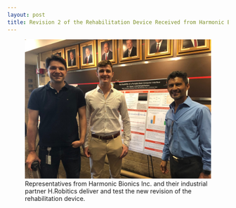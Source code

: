 ```yaml
---
layout: post
title: Revision 2 of the Rehabilitation Device Received from Harmonic Bionics Inc. and H.Robotics
---
```

<figure class="post">
<img src="/photos/REU-Poster-1edit.jpg";" >
<figcaption>Representatives from Harmonic Bionics Inc. and their industrial partner H.Robitics deliver and test the new revision of the rehabilitation device.
</figcaption></figure>
